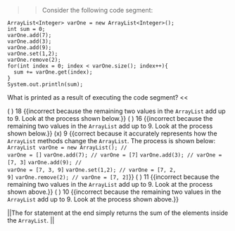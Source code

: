 >>Consider the following code segment:</p>
<pre><code class="java language-java">ArrayList&lt;Integer&gt; varOne = new ArrayList&lt;Integer&gt;();
int sum = 0;
varOne.add(7);
varOne.add(3);
varOne.add(9);
varOne.set(1,2);
varOne.remove(2);
for(int index = 0; index &lt; varOne.size(); index++){
  sum += varOne.get(index);
}
System.out.println(sum);
</code></pre>
<p>What is printed as a result of executing the code segment? <<

( ) 18 {{incorrect because the remaining two values in the <code>ArrayList</code> add up to 9. Look at the process shown below.}}
( ) 16 {{incorrect because the remaining two values in the <code>ArrayList</code> add up to 9. Look at the process shown below.}}
(x) 9 {{correct because it accurately represents how the <code>ArrayList</code> methods change the <code>ArrayList</code>.
The process is shown below:
<code>ArrayList varOne = new ArrayList(); // varOne = []</code>
<code>varOne.add(7); // varOne = [7]</code>
<code>varOne.add(3); // varOne = [7, 3]</code>
<code>varOne.add(9); // varOne = [7, 3, 9]</code>
<code>varOne.set(1,2); // varOne = [7, 2, 9]</code>
<code>varOne.remove(2); // varOne = [7, 2]</code>}}
( ) 11 {{incorrect because the remaining two values in the <code>ArrayList</code> add up to 9. Look at the process shown above.}}
( ) 10 {{incorrect because the remaining two values in the <code>ArrayList</code> add up to 9. Look at the process shown above.}}

||The for statement at the end simply returns the sum of the elements inside the <code>ArrayList</code>. ||
